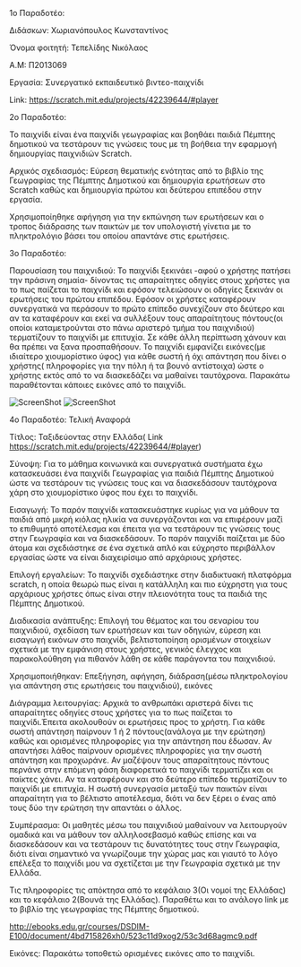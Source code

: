 
 1o Παραδοτέο: 
 
Διδάσκων: Χωριανόπουλος Κωνσταντίνος

Όνομα φοιτητή: Τεπελίδης Νικόλαος

Α.Μ: Π2013069

Εργασία: Συνεργατικό εκπαιδευτικό βιντεο-παιχνίδι

Link: https://scratch.mit.edu/projects/42239644/#player



2ο Παραδοτέο:

Το παιχνίδι είναι ένα παιχνίδι γεωγραφίας και βοηθάει παιδιά Πέμπτης δημοτικού να τεστάρουν τις γνώσεις τους με τη βοήθεια την εφαρμογή δημιουργίας παιχνιδιών Scratch. 

Αρχικός σχεδιασμός: Εύρεση θεματικής ενότητας από το βιβλίο της Γεωγραφίας της Πέμπτης Δημοτικού και δημιουργία ερωτήσεων στο Scratch καθώς και δημιουργία πρώτου και δεύτερου επιπέδου στην εργασία.

Χρησιμοποίηθηκε αφήγηση για την εκπώνηση των ερωτήσεων και ο τροπος διάδρασης των παικτών με τον υπολογιστή γίνετια με το πληκτρολόγιο βάσει του οποίου απαντάνε στις ερωτήσεις.

3ο Παραδοτέο:

Παρουσίαση του παιχνιδιού: Το παιχνίδι ξεκινάει -αφού ο χρήστης πατήσει την πράσινη σημαία- δίνοντας τις απαραίτητες οδηγίες στους χρήστες για το πως παίζεται το παιχνίδι και εφόσον τελειώσουν οι οδηγίες ξεκινάν οι ερωτήσεις του πρώτου επιπέδου. Εφόσον οι χρήστες καταφέρουν συνεργατικά να περάσουν το πρώτο επίπεδο συνεχίζουν στο δεύτερο και αν τα καταφέρουν και εκεί να συλλέξουν τους απαραίτητους πόντους(οι οποίοι καταμετρούνται στο πάνω αριστερό τμήμα του παιχνιδιού) τερματίζουν το παιχνίδι με επιτυχία. Σε κάθε άλλη περίπτωση χάνουν και θα πρέπει να ξανα προσπαθήσουν. Το παιχνίδι εμφανίζει εικόνες(με ιδιαίτερο χιουμορίστικο ύφος) για κάθε σωστή ή όχι απάντηση που δίνει ο χρήστης( πληροφορίες για την πόλη ή τα βουνό αντίστοιχα) ώστε ο χρήστης εκτός από το να διασκεδάζει να μαθαίνει ταυτόχρονα. Παρακάτω παραθέτονται κάποιες εικόνες από το παιχνίδι.

![ScreenShot](https://raw.githubusercontent.com/courses-ionio/sw/master/projects_2016/%CE%A02013069/Screenshot_17.png)
![ScreenShot](https://raw.githubusercontent.com/courses-ionio/sw/master/projects_2016/%CE%A02013069/Screenshot_18.png)


4ο Παραδοτέο: Τελική Αναφορά

Τίτλος: Ταξιδεύοντας στην Ελλάδα( Link https://scratch.mit.edu/projects/42239644/#player)

Σύνοψη: Για το μάθημα κοινωνικά και συνεργατικά συστήματα έχω κατασκευάσει ένα παιχνίδι Γεωγραφίας για παιδιά Πέμπτης Δημοτικού ώστε να τεστάρουν τις γνώσεις τους και να διασκεδάσουν ταυτόχρονα χάρη στο χιουμορίστικο ύφος που έχει το παιχνίδι.

Εισαγωγή: Το παρόν παιχνίδι κατασκευάστηκε κυρίως για να μάθουν τα παιδιά από μικρή κιόλας ηλικία να συνεργάζονται και να επιφέρουν μαζί το επιθυμητό αποτέλεσμα και έπειτα για να τεστάρουν τις γνώσεις τους στην Γεωγραφία και να διασκεδάσουν. Το παρόν παιχνίδι παίζεται με δύο άτομα και σχεδιάστηκε σε ένα σχετικά απλό και εύχρηστο περιβάλλον εργασίας ώστε να είναι διαχειρίσιμο από αρχάριους χρήστες.

Επιλογή εργαλείων: Το παιχνίδι σχεδιάστηκε στην διαδικτυακή πλατφόρμα scratch, η οποία θεωρώ πως είναι η κατάλληλη και πιο εύχρηστη για τους αρχάριους χρήστες όπως είναι στην πλειονότητα τους τα παιδιά της Πέμπτης Δημοτικού.

Διαδικασία ανάπτυξης: Επιλογή του θέματος και του σεναρίου του παιχνιδιού, σχεδίαση των ερωτήσεων και των οδηγιών, εύρεση και εισαγωγή εικόνων στο παιχνίδι, βελτιστοποίηση ορισμένων στοιχείων σχετικά με την εμφάνιση στους χρήστες, γενικός έλεγχος και παρακολούθηση για πιθανόν λάθη σε κάθε παράγοντα του παιχνιδιού.

Χρησιμοποιήθηκαν: Επεξήγηση, αφήγηση, διάδραση(μέσω πληκτρολογίου για απάντηση στις ερωτήσεις του παιχνιδιού), εικόνες

Διάγραμμα λειτουργίας: Αρχικά το ανθρωπάκι αριστερά δίνει τις απαραίτητες οδηγίες στους χρήστες για το πως παίζεται το παιχνίδι.Έπειτα ακολουθούν οι ερωτήσεις προς το χρήστη. Για κάθε σωστή απάντηση παίρνουν 1 ή 2 πόντους(ανάλογα με την ερώτηση) καθώς και ορισμένες πληροφορίες για την απάντηση που έδωσαν. Αν απαντήσει λάθος παίρνουν ορισμένες πληροφορίες για την σωστή απάντηση και προχωράνε. Αν μαζέψουν τους απαραίτητους πόντους περνάνε στην επόμενη φάση διαφορετικά το παιχνίδι τερματίζει και οι παίκτες χάνει. Αν τα καταφέρουν και στο δεύτερο επίπεδο τερματίζουν το παιχνίδι με επιτυχία. Η σωστή συνεργασία μεταξύ των παικτών είναι απαραίτητη για το βέλτιστο αποτέλεσμα, διότι να δεν ξέρει ο ένας από τους δύο την ερώτηση την απαντάει ο άλλος.

Συμπέρασμα: Οι μαθητές μέσω του παιχνιδιού μαθαίνουν να λειτουργούν ομαδικά και να μάθουν τον αλληλοσεβασμό καθώς επίσης και να διασκεδάσουν και να τεστάρουν τις δυνατότητες τους στην Γεωγραφία, διότι είναι σημαντικό να γνωρίζουμε την χώρας μας και γιαυτό το λόγο επέλεξα το παιχνίδι μου να σχετίζεται με την Γεωγραφία σχετικά με την Ελλάδα.

Τις πληροφορίες τις απόκτησα από το κεφάλαιο 3(Οι νομοί της Ελλάδας) και το κεφάλαιο 2(Βουνά της Ελλάδας). Παραθέτω και το ανάλογο link με το βιβλίο της γεωγραφίας της Πέμπτης δημοτικού.

http://ebooks.edu.gr/courses/DSDIM-E100/document/4bd715826xh0/523c11d9xog2/53c3d68agmc9.pdf

Εικόνες: Παρακάτω τοποθετώ ορισμένες εικόνες απο το παιχνίδι.
